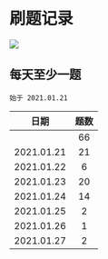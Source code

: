 # 刷题记录
[![](https://img.shields.io/badge/license-MIT-blue)](https://github.com/Aqinn/code_dance/blob/master/LICENSE)

## 每天至少一题
`始于 2021.01.21` 

|     日期      | 题数  |
|:------------:|:----:|
|              |  66  |
|  2021.01.21  |  21  |
|  2021.01.22  |  6   |
|  2021.01.23  |  20  |
|  2021.01.24  |  14  |
|  2021.01.25  |  2   |
|  2021.01.26  |  1   |
|  2021.01.27  |  2   |